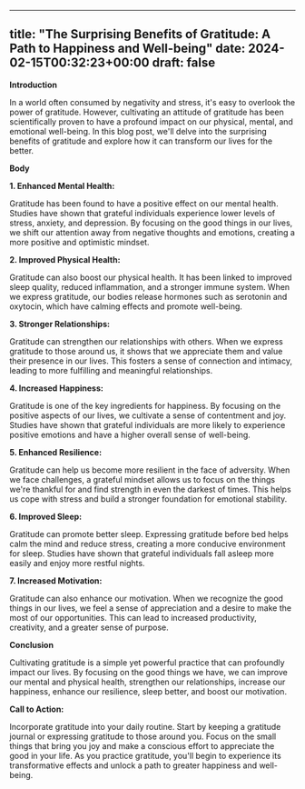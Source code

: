 
---
title: "The Surprising Benefits of Gratitude: A Path to Happiness and Well-being"
date: 2024-02-15T00:32:23+00:00
draft: false
---

**Introduction**

In a world often consumed by negativity and stress, it's easy to overlook the power of gratitude. However, cultivating an attitude of gratitude has been scientifically proven to have a profound impact on our physical, mental, and emotional well-being. In this blog post, we'll delve into the surprising benefits of gratitude and explore how it can transform our lives for the better.

**Body**

**1. Enhanced Mental Health:**

Gratitude has been found to have a positive effect on our mental health. Studies have shown that grateful individuals experience lower levels of stress, anxiety, and depression. By focusing on the good things in our lives, we shift our attention away from negative thoughts and emotions, creating a more positive and optimistic mindset.

**2. Improved Physical Health:**

Gratitude can also boost our physical health. It has been linked to improved sleep quality, reduced inflammation, and a stronger immune system. When we express gratitude, our bodies release hormones such as serotonin and oxytocin, which have calming effects and promote well-being.

**3. Stronger Relationships:**

Gratitude can strengthen our relationships with others. When we express gratitude to those around us, it shows that we appreciate them and value their presence in our lives. This fosters a sense of connection and intimacy, leading to more fulfilling and meaningful relationships.

**4. Increased Happiness:**

Gratitude is one of the key ingredients for happiness. By focusing on the positive aspects of our lives, we cultivate a sense of contentment and joy. Studies have shown that grateful individuals are more likely to experience positive emotions and have a higher overall sense of well-being.

**5. Enhanced Resilience:**

Gratitude can help us become more resilient in the face of adversity. When we face challenges, a grateful mindset allows us to focus on the things we're thankful for and find strength in even the darkest of times. This helps us cope with stress and build a stronger foundation for emotional stability.

**6. Improved Sleep:**

Gratitude can promote better sleep. Expressing gratitude before bed helps calm the mind and reduce stress, creating a more conducive environment for sleep. Studies have shown that grateful individuals fall asleep more easily and enjoy more restful nights.

**7. Increased Motivation:**

Gratitude can also enhance our motivation. When we recognize the good things in our lives, we feel a sense of appreciation and a desire to make the most of our opportunities. This can lead to increased productivity, creativity, and a greater sense of purpose.

**Conclusion**

Cultivating gratitude is a simple yet powerful practice that can profoundly impact our lives. By focusing on the good things we have, we can improve our mental and physical health, strengthen our relationships, increase our happiness, enhance our resilience, sleep better, and boost our motivation.

**Call to Action:**

Incorporate gratitude into your daily routine. Start by keeping a gratitude journal or expressing gratitude to those around you. Focus on the small things that bring you joy and make a conscious effort to appreciate the good in your life. As you practice gratitude, you'll begin to experience its transformative effects and unlock a path to greater happiness and well-being.